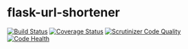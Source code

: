 # flask-url-shortener
[![Build Status](https://travis-ci.org/andela-aolasode/flask-url-shortener.svg?branch=develop)](https://travis-ci.org/andela-aolasode/flask-url-shortener)
[![Coverage Status](https://coveralls.io/repos/github/andela-aolasode/flask-url-shortener/badge.svg?branch=develop)](https://coveralls.io/github/andela-aolasode/flask-url-shortener?branch=develop)
[![Scrutinizer Code Quality](https://scrutinizer-ci.com/g/andela-aolasode/flask-url-shortener/badges/quality-score.png?b=develop)](https://scrutinizer-ci.com/g/andela-aolasode/flask-url-shortener/?branch=develop)
[![Code Health](https://landscape.io/github/andela-aolasode/flask-url-shortener/develop/landscape.svg?style=flat)](https://landscape.io/github/andela-aolasode/flask-url-shortener/develop)
